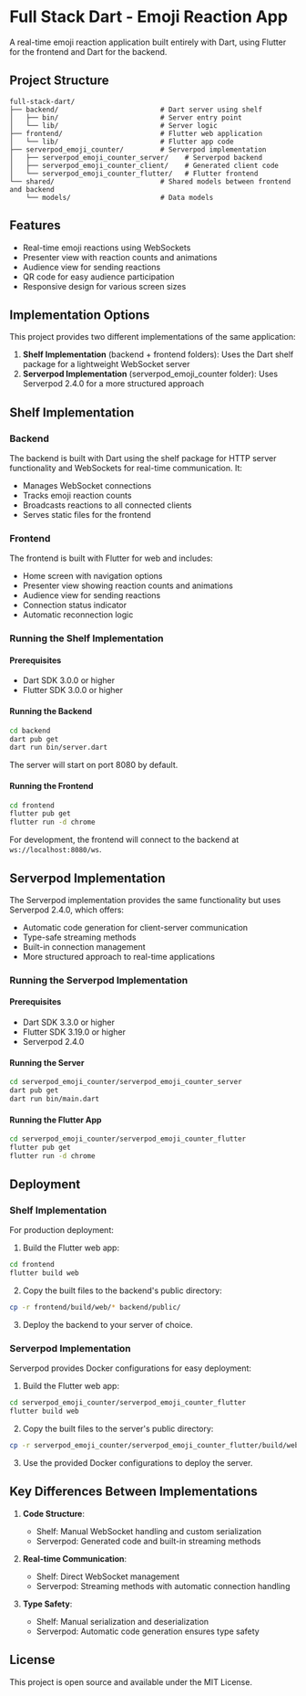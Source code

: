 # Full Stack Dart - Emoji Reaction App

A real-time emoji reaction application built entirely with Dart, using Flutter for the frontend and Dart for the backend.

## Project Structure

```
full-stack-dart/
├── backend/                         # Dart server using shelf
│   ├── bin/                         # Server entry point
│   └── lib/                         # Server logic
├── frontend/                        # Flutter web application
│   └── lib/                         # Flutter app code
├── serverpod_emoji_counter/         # Serverpod implementation
│   ├── serverpod_emoji_counter_server/    # Serverpod backend
│   ├── serverpod_emoji_counter_client/    # Generated client code
│   └── serverpod_emoji_counter_flutter/   # Flutter frontend
└── shared/                          # Shared models between frontend and backend
    └── models/                      # Data models
```

## Features

- Real-time emoji reactions using WebSockets
- Presenter view with reaction counts and animations
- Audience view for sending reactions
- QR code for easy audience participation
- Responsive design for various screen sizes

## Implementation Options

This project provides two different implementations of the same application:

1. **Shelf Implementation** (backend + frontend folders): Uses the Dart shelf package for a lightweight WebSocket server
2. **Serverpod Implementation** (serverpod_emoji_counter folder): Uses Serverpod 2.4.0 for a more structured approach

## Shelf Implementation

### Backend

The backend is built with Dart using the shelf package for HTTP server functionality and WebSockets for real-time communication. It:

- Manages WebSocket connections
- Tracks emoji reaction counts
- Broadcasts reactions to all connected clients
- Serves static files for the frontend

### Frontend

The frontend is built with Flutter for web and includes:

- Home screen with navigation options
- Presenter view showing reaction counts and animations
- Audience view for sending reactions
- Connection status indicator
- Automatic reconnection logic

### Running the Shelf Implementation

#### Prerequisites

- Dart SDK 3.0.0 or higher
- Flutter SDK 3.0.0 or higher

#### Running the Backend

```bash
cd backend
dart pub get
dart run bin/server.dart
```

The server will start on port 8080 by default.

#### Running the Frontend

```bash
cd frontend
flutter pub get
flutter run -d chrome
```

For development, the frontend will connect to the backend at `ws://localhost:8080/ws`.

## Serverpod Implementation

The Serverpod implementation provides the same functionality but uses Serverpod 2.4.0, which offers:

- Automatic code generation for client-server communication
- Type-safe streaming methods
- Built-in connection management
- More structured approach to real-time applications

### Running the Serverpod Implementation

#### Prerequisites

- Dart SDK 3.3.0 or higher
- Flutter SDK 3.19.0 or higher
- Serverpod 2.4.0

#### Running the Server

```bash
cd serverpod_emoji_counter/serverpod_emoji_counter_server
dart pub get
dart run bin/main.dart
```

#### Running the Flutter App

```bash
cd serverpod_emoji_counter/serverpod_emoji_counter_flutter
flutter pub get
flutter run -d chrome
```

## Deployment

### Shelf Implementation

For production deployment:

1. Build the Flutter web app:
```bash
cd frontend
flutter build web
```

2. Copy the built files to the backend's public directory:
```bash
cp -r frontend/build/web/* backend/public/
```

3. Deploy the backend to your server of choice.

### Serverpod Implementation

Serverpod provides Docker configurations for easy deployment:

1. Build the Flutter web app:
```bash
cd serverpod_emoji_counter/serverpod_emoji_counter_flutter
flutter build web
```

2. Copy the built files to the server's public directory:
```bash
cp -r serverpod_emoji_counter/serverpod_emoji_counter_flutter/build/web/* serverpod_emoji_counter/serverpod_emoji_counter_server/public/
```

3. Use the provided Docker configurations to deploy the server.

## Key Differences Between Implementations

1. **Code Structure**:
   - Shelf: Manual WebSocket handling and custom serialization
   - Serverpod: Generated code and built-in streaming methods

2. **Real-time Communication**:
   - Shelf: Direct WebSocket management
   - Serverpod: Streaming methods with automatic connection handling

3. **Type Safety**:
   - Shelf: Manual serialization and deserialization
   - Serverpod: Automatic code generation ensures type safety

## License

This project is open source and available under the MIT License.
